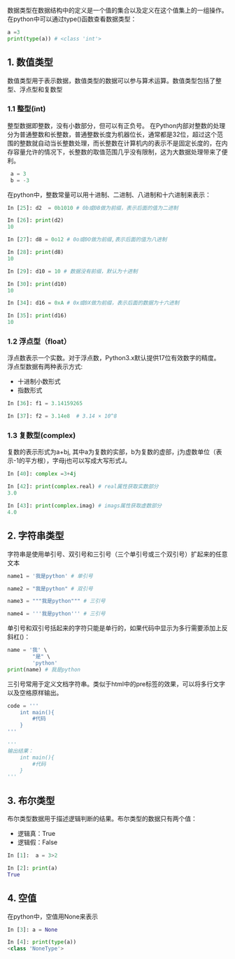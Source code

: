 数据类型在数据结构中的定义是一个值的集合以及定义在这个值集上的一组操作。在python中可以通过type()函数查看数据类型：
```python
a =3
print(type(a)) # <class 'int'>
```

## 1. 数值类型
数值类型用于表示数据，数值类型的数据可以参与算术运算。数值类型包括了整型、浮点型和复数型

### 1.1 整型(int)
整型数据即整数，没有小数部分，但可以有正负号。
在Python内部对整数的处理分为普通整数和长整数，普通整数长度为机器位长，通常都是32位，超过这个范围的整数就自动当长整数处理，而长整数在计算机内的表示不是固定长度的，在内存容量允许的情况下，长整数的取值范围几乎没有限制，这为大数据处理带来了便利。
```python
 a = 3
 b = -3
```
在python中，整数常量可以用十进制、二进制、八进制和十六进制来表示：
```python
In [25]: d2  = 0b1010 # 0b或0B做为前缀，表示后面的值为二进制

In [26]: print(d2)
10

In [27]: d8 = 0o12 # 0o或0O做为前缀,表示后面的值为八进制

In [28]: print(d8)
10

In [29]: d10 = 10 # 数据没有前缀，默认为十进制

In [30]: print(d10)
10

In [34]: d16 = 0xA # 0x或0X做为前缀，表示后面的数据为十六进制

In [35]: print(d16)
10

```
### 1.2 浮点型（float）
浮点数表示一个实数。对于浮点数，Python3.x默认提供17位有效数字的精度。
浮点型数据有两种表示方式:
- 十进制小数形式
- 指数形式

```python
In [36]: f1 = 3.14159265

In [37]: f2 = 3.14e8  # 3.14 × 10^8
```
### 1.3 复数型(complex)
复数的表示形式为a+bj, 其中a为复数的实部，b为复数的虚部，j为虚数单位（表示-1的平方根），字母j也可以写成大写形式J。
```python
In [40]: complex =3+4j

In [42]: print(complex.real) # real属性获取实数部分
3.0

In [43]: print(complex.imag) # imags属性获取虚数部分
4.0
```
## 2. 字符串类型
字符串是使用单引号、双引号和三引号（三个单引号或三个双引号）扩起来的任意文本
```python
name1 = '我是python' # 单引号

name2 = "我是python" # 双引号

name3 = """我是python""" # 三引号

name4 = '''我是python''' # 三引号
```
单引号和双引号括起来的字符只能是单行的，如果代码中显示为多行需要添加上反斜杠(\)：
```python
name = '我' \
        "是" \
        'python'
print(name) # 我是python
```
三引号常用于定义文档字符串。类似于html中的pre标签的效果，可以将多行文字以及空格原样输出。
```python
code = '''
    int main(){
        #代码
    }
'''

'''
输出结果：
    int main(){
        #代码
    }
'''
```
## 3. 布尔类型
布尔类型数据用于描述逻辑判断的结果。布尔类型的数据只有两个值：
- 逻辑真：True
- 逻辑假：False

```python
In [1]:  a = 3>2

In [2]: print(a)
True
```
## 4. 空值

在python中，空值用None来表示
```python
In [3]: a = None

In [4]: print(type(a))
<class 'NoneType'>
```